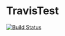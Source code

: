 # TravisTest

[![Build Status](https://travis-ci.com/Someshbose/TravisTest.svg?branch=master)](https://travis-ci.com/Someshbose/TravisTest)
